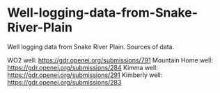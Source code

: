 # Well-logging-data-from-Snake-River-Plain
Well logging data from Snake River Plain.
Sources of data.

WO2 well:           https://gdr.openei.org/submissions/791
Mountain Home well: https://gdr.openei.org/submissions/284
Kimma well:         https://gdr.openei.org/submissions/291
Kimberly well:      https://gdr.openei.org/submissions/283
